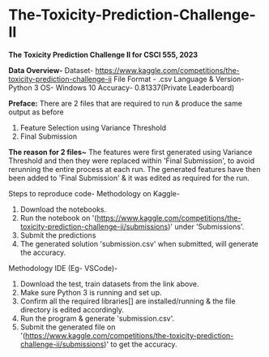# The-Toxicity-Prediction-Challenge-II
**The Toxicity Prediction Challenge II for CSCI 555, 2023**

**Data Overview-**
Dataset- https://www.kaggle.com/competitions/the-toxicity-prediction-challenge-ii
File Format - .csv
Language & Version- Python 3
OS- Windows 10
Accuracy- 0.81337(Private Leaderboard)

**Preface:**
There are 2 files that are required to run & produce the same output as before
1. Feature Selection using Variance Threshold 
2. Final Submission

**The reason for 2 files~**
The features were first generated using Variance Threshold and then they were replaced within 'Final Submission', to avoid rerunning the entire process at each run. 
The generated features have then been added to 'Final Submission' & it was edited as required for the run. 

Steps to reproduce code- 
Methodology on Kaggle- 
1) Download the notebooks.
2) Run the notebook on '(https://www.kaggle.com/competitions/the-toxicity-prediction-challenge-ii/submissions)' under 'Submissions'.
3) Submit the predictions
4) The generated solution 'submission.csv' when submitted, will generate the accuracy. 


Methodology IDE (Eg- VSCode)- 
1) Download the test, train datasets from the link above.
2) Make sure Python 3 is running and set up. 
3) Confirm all the required libraries[] are installed/running & the file directory is edited accordingly. 
4) Run the program & generate 'submission.csv'. 
5) Submit the generated file on '(https://www.kaggle.com/competitions/the-toxicity-prediction-challenge-ii/submissions)' to get the accuracy. 
